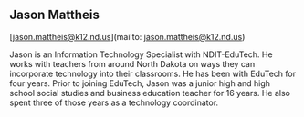 ## Jason Mattheis

[jason.mattheis@k12.nd.us](mailto: jason.mattheis@k12.nd.us)

Jason is an Information Technology Specialist with NDIT-EduTech.  He works with teachers from around North Dakota on ways they can incorporate technology into their classrooms.  He has been with EduTech for four years.  Prior to joining EduTech, Jason was a junior high and high school social studies and business education teacher for 16 years.  He also spent three of those years as a technology coordinator.